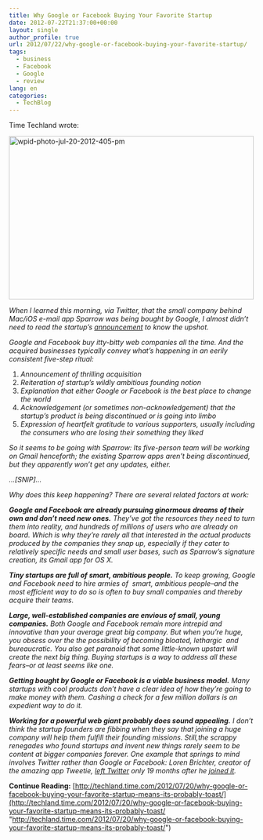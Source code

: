```yaml
---
title: Why Google or Facebook Buying Your Favorite Startup
date: 2012-07-22T21:37:00+00:00
layout: single
author_profile: true
url: 2012/07/22/why-google-or-facebook-buying-your-favorite-startup/
tags:
  - business
  - Facebook
  - Google
  - review
lang: en
categories: 
  - TechBlog
---
```

Time Techland wrote: 

<a href="http://lh3.ggpht.com/-26X6vVPyXCU/UAxrjnbMBXI/AAAAAAAAGjc/cCpYqNVfKRA/s1600-h/wpid-photo-jul-20-2012-405-pm%25255B3%25255D.jpg" target="_blank"><img title="wpid-photo-jul-20-2012-405-pm" border="0" alt="wpid-photo-jul-20-2012-405-pm" src="http://lh6.ggpht.com/-DwgihvbL1i4/UAxrmH4hL0I/AAAAAAAAGjk/qMd2kdNwWw0/wpid-photo-jul-20-2012-405-pm_thumb%25255B1%25255D.jpg?imgmax=800" width="500" height="333" /></a> 

_When I learned this morning, via Twitter, that the small company behind Mac/iOS e-mail app Sparrow was being bought by Google, I almost didn’t need to read the startup’s_ [_announcement_](http://sparrowapp.com/) _to know the upshot._ 

_Google and Facebook buy itty-bitty web companies all the time. And the acquired businesses typically convey what’s happening in an eerily consistent five-step ritual:_ 

  1. _Announcement of thrilling acquisition_ 
  2. _Reiteration of startup’s wildly ambitious founding notion_ 
  3. _Explanation that either Google or Facebook is the best place to change the world_ 
  4. _Acknowledgement (or sometimes non-acknowledgement) that the startup’s product is being discontinued or is going into limbo_ 
  5. _Expression of heartfelt gratitude to various supporters, usually including the consumers who are losing their something they liked_ 

_So it seems to be going with Sparrow: Its five-person team will be working on Gmail henceforth; the existing Sparrow apps aren’t being discontinued, but they apparently won’t get any updates, either._ 

_…[SNIP]…_ 

_Why does this keep happening? There are several related factors at work:_ 

_**Google and Facebook are already pursuing ginormous dreams of their own and don’t need new ones.** They’ve got the resources they need to turn them into reality, and hundreds of millions of users who are already on board. Which is why they’re rarely all that interested in the actual products produced by the companies they snap up, especially if they cater to relatively specific needs and small user bases, such as Sparrow’s signature creation, its Gmail app for OS X._ 

_**Tiny startups are full of smart, ambitious people.** To keep growing, Google and Facebook need to hire armies of  smart, ambitious people–and the most efficient way to do so is often to buy small companies and thereby acquire their teams._ 

_**Large, well-established companies are envious of small, young companies.** Both Google and Facebook remain more intrepid and innovative than your average great big company. But when you’re huge, you obsess over the the possibility of becoming bloated, lethargic  and bureaucratic. You also get paranoid that some little-known upstart will create the next big thing. Buying startups is a way to address all these fears–or at least seems like one._ 

_**Getting bought by Google or Facebook is a viable business model.** Many startups with cool products don’t have a clear idea of how they’re going to make money with them. Cashing a check for a few million dollars is an expedient way to do it._ 

_**Working for a powerful web giant probably does sound appealing.** I don’t think the startup founders are fibbing when they say that joining a huge company will help them fulfill their founding missions. Still,the scrappy renegades who found startups and invent new things rarely seem to be content at bigger companies forever. One example that springs to mind involves Twitter rather than Google or Facebook: Loren Brichter, creator of the amazing app Tweetie,_ [_left Twitter_](http://9to5mac.com/2011/11/05/loren-brichter-leaves-twitter/) _only 19 months after he_ [_joined it_](http://techcrunch.com/2010/04/09/twitter-acquires-tweetie/)_._ 

**Continue Reading:** [http://techland.time.com/2012/07/20/why-google-or-facebook-buying-your-favorite-startup-means-its-probably-toast/](http://techland.time.com/2012/07/20/why-google-or-facebook-buying-your-favorite-startup-means-its-probably-toast/ "http://techland.time.com/2012/07/20/why-google-or-facebook-buying-your-favorite-startup-means-its-probably-toast/")